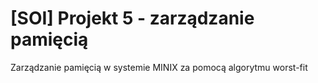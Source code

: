 # [SOI] Projekt 5 - zarządzanie pamięcią
Zarządzanie pamięcią w systemie MINIX za pomocą algorytmu worst-fit
